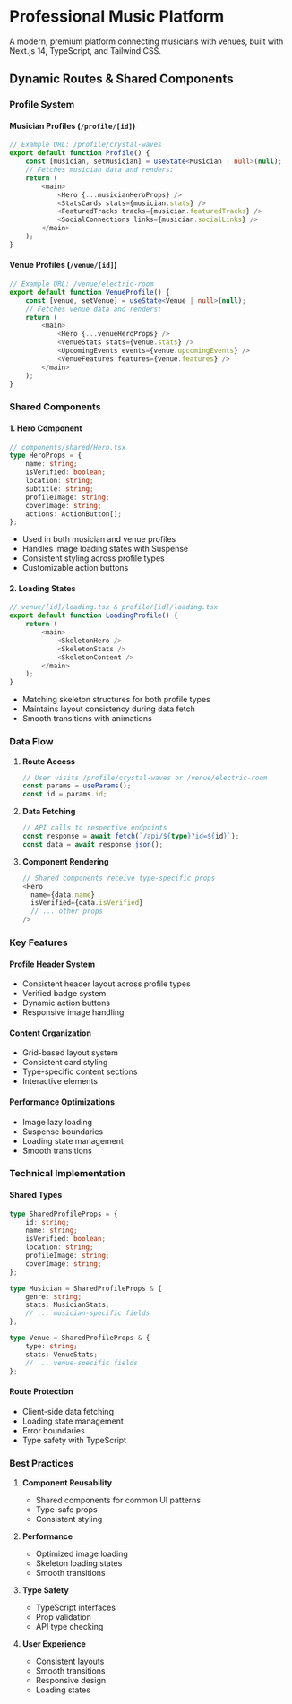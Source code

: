 # Professional Music Platform

A modern, premium platform connecting musicians with venues, built with Next.js 14, TypeScript, and Tailwind CSS.

## Dynamic Routes & Shared Components

### Profile System

#### Musician Profiles (`/profile/[id]`)
```typescript
// Example URL: /profile/crystal-waves
export default function Profile() {
    const [musician, setMusician] = useState<Musician | null>(null);
    // Fetches musician data and renders:
    return (
        <main>
            <Hero {...musicianHeroProps} />
            <StatsCards stats={musician.stats} />
            <FeaturedTracks tracks={musician.featuredTracks} />
            <SocialConnections links={musician.socialLinks} />
        </main>
    );
}
```

#### Venue Profiles (`/venue/[id]`)
```typescript
// Example URL: /venue/electric-room
export default function VenueProfile() {
    const [venue, setVenue] = useState<Venue | null>(null);
    // Fetches venue data and renders:
    return (
        <main>
            <Hero {...venueHeroProps} />
            <VenueStats stats={venue.stats} />
            <UpcomingEvents events={venue.upcomingEvents} />
            <VenueFeatures features={venue.features} />
        </main>
    );
}
```

### Shared Components

#### 1. Hero Component
```typescript
// components/shared/Hero.tsx
type HeroProps = {
    name: string;
    isVerified: boolean;
    location: string;
    subtitle: string;
    profileImage: string;
    coverImage: string;
    actions: ActionButton[];
};
```
- Used in both musician and venue profiles
- Handles image loading states with Suspense
- Consistent styling across profile types
- Customizable action buttons

#### 2. Loading States
```typescript
// venue/[id]/loading.tsx & profile/[id]/loading.tsx
export default function LoadingProfile() {
    return (
        <main>
            <SkeletonHero />
            <SkeletonStats />
            <SkeletonContent />
        </main>
    );
}
```
- Matching skeleton structures for both profile types
- Maintains layout consistency during data fetch
- Smooth transitions with animations

### Data Flow

1. **Route Access**
   ```typescript
   // User visits /profile/crystal-waves or /venue/electric-room
   const params = useParams();
   const id = params.id;
   ```

2. **Data Fetching**
   ```typescript
   // API calls to respective endpoints
   const response = await fetch(`/api/${type}?id=${id}`);
   const data = await response.json();
   ```

3. **Component Rendering**
   ```typescript
   // Shared components receive type-specific props
   <Hero 
     name={data.name}
     isVerified={data.isVerified}
     // ... other props
   />
   ```

### Key Features

#### Profile Header System
- Consistent header layout across profile types
- Verified badge system
- Dynamic action buttons
- Responsive image handling

#### Content Organization
- Grid-based layout system
- Consistent card styling
- Type-specific content sections
- Interactive elements

#### Performance Optimizations
- Image lazy loading
- Suspense boundaries
- Loading state management
- Smooth transitions

### Technical Implementation

#### Shared Types
```typescript
type SharedProfileProps = {
    id: string;
    name: string;
    isVerified: boolean;
    location: string;
    profileImage: string;
    coverImage: string;
};

type Musician = SharedProfileProps & {
    genre: string;
    stats: MusicianStats;
    // ... musician-specific fields
};

type Venue = SharedProfileProps & {
    type: string;
    stats: VenueStats;
    // ... venue-specific fields
};
```

#### Route Protection
- Client-side data fetching
- Loading state management
- Error boundaries
- Type safety with TypeScript

### Best Practices

1. **Component Reusability**
   - Shared components for common UI patterns
   - Type-safe props
   - Consistent styling

2. **Performance**
   - Optimized image loading
   - Skeleton loading states
   - Smooth transitions

3. **Type Safety**
   - TypeScript interfaces
   - Prop validation
   - API type checking

4. **User Experience**
   - Consistent layouts
   - Smooth transitions
   - Responsive design
   - Loading states
